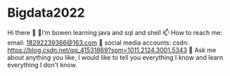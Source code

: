 # Bigdata2022
Hi there 👋
🔭I’m bowen learning java and sql and shell
📫 How to reach me:
email: 18292239366@163.com
🌱 social media accounts:
csdn: https://blog.csdn.net/qq_41531869?spm=1011.2124.3001.5343
💬 Ask me about anything you like, I would like to tell you everything I know and learn everything I don't know.
